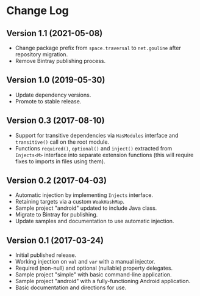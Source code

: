 # Change Log

## Version 1.1 (2021-05-08)

* Change package prefix from `space.traversal` to `net.gouline` after repository migration.
* Remove Bintray publishing process.

## Version 1.0 (2019-05-30)

* Update dependency versions.
* Promote to stable release.

## Version 0.3 (2017-08-10)

* Support for transitive dependencies via `HasModules` interface and `transitive()` call on the root module.
* Functions `required()`, `optional()` and `inject()` extracted from `Injects<M>` interface into separate extension functions (this will require fixes to imports in files using them).

## Version 0.2 (2017-04-03)

* Automatic injection by implementing `Injects` interface.
* Retaining targets via a custom `WeakHashMap`.
* Sample project "android" updated to include Java class.
* Migrate to Bintray for publishing.
* Update samples and documentation to use automatic injection.

## Version 0.1 (2017-03-24)

* Initial published release.
* Working injection on `val` and `var` with a manual injector.
* Required (non-null) and optional (nullable) property delegates.
* Sample project "simple" with basic command-line application.
* Sample project "android" with a fully-functioning Android application.
* Basic documentation and directions for use.
